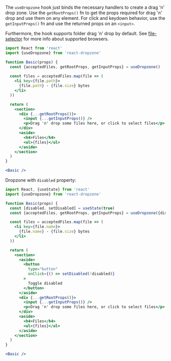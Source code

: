 The `useDropzone` hook just binds the necessary handlers to create a drag 'n' drop zone.
Use the `getRootProps()` fn to get the props required for drag 'n' drop and use them on any element.
For click and keydown behavior, use the `getInputProps()` fn and use the returned props on an `<input>`.

Furthermore, the hook supports folder drag 'n' drop by default. See [file-selector](https://github.com/react-dropzone/file-selector) for more info about supported browsers.


```jsx harmony
import React from 'react'
import {useDropzone} from 'react-dropzone'

function Basic(props) {
  const {acceptedFiles, getRootProps, getInputProps} = useDropzone()
  
  const files = acceptedFiles.map(file => (
    <li key={file.path}>
      {file.path} - {file.size} bytes
    </li>
  ))

  return (
    <section>
      <div {...getRootProps()}>
        <input {...getInputProps()} />
        <p>Drag 'n' drop some files here, or click to select files</p>
      </div>
      <aside>
        <h4>Files</h4>
        <ul>{files}</ul>
      </aside>
    </section>
  )
}

<Basic />
```

Dropzone with `disabled` property:

```jsx harmony
import React, {useState} from 'react'
import {useDropzone} from 'react-dropzone'

function Basic(props) {
  const [disabled, setDisabled] = useState(true)
  const {acceptedFiles, getRootProps, getInputProps} = useDropzone({disabled})

  const files = acceptedFiles.map(file => (
    <li key={file.name}>
      {file.name} - {file.size} bytes
    </li>
  ))

  return (
    <section>
      <aside>
        <button
          type="button"
          onClick={() => setDisabled(!disabled)}
        >
          Toggle disabled
        </button>
      </aside>
      <div {...getRootProps()}>
        <input {...getInputProps()} />
        <p>Drag 'n' drop some files here, or click to select files</p>
      </div>
      <aside>
        <h4>Files</h4>
        <ul>{files}</ul>
      </aside>
    </section>
  )
}

<Basic />
```

